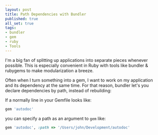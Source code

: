 ```yaml
---
layout: post
title: Path Dependencies with Bundler
published: true
all_set: true
tags:
- bundler
- gem
- ruby
- Tools
---
```


I'm a big fan of splitting up applications into separate pieces whenever
possible.  This is especially convenient in Ruby with tools like bundler &
rubygems to make modularization a breeze.

Often when I turn something into a gem, I want to work on my application and its
dependency at the same time.  For that reason, bundler let's you declare
dependencies by path, instead of rebuilding:

If a normally line in your Gemfile looks like:

``` ruby
gem 'autodoc'
```

you can specify a path as an argument to `gem` like:

``` ruby
gem 'autodoc', :path => '/Users/john/Development/autodoc'
```
